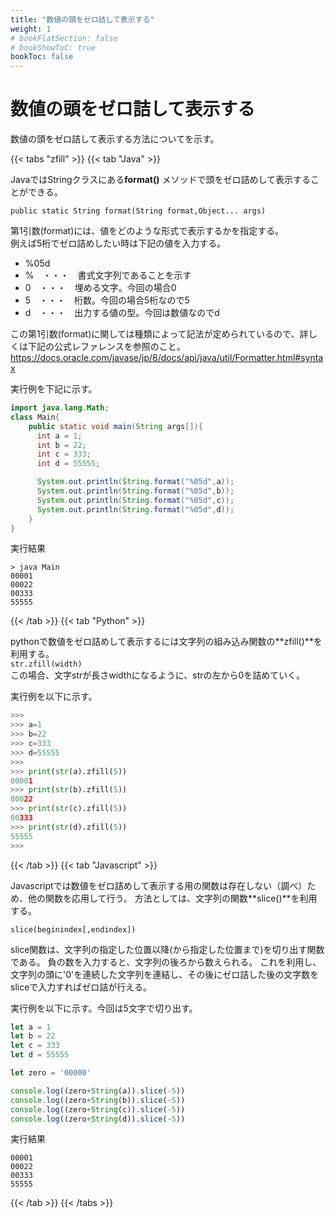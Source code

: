 ```yaml
---
title: "数値の頭をゼロ詰して表示する"
weight: 1
# bookFlatSection: false
# bookShowToC: true
bookToc: false
---
```


# 数値の頭をゼロ詰して表示する

数値の頭をゼロ詰して表示する方法についてを示す。

{{< tabs "zfill" >}}
{{< tab "Java" >}}

JavaではStringクラスにある**format()** メソッドで頭をゼロ詰めして表示することができる。  

`public static String format(String format,Object... args)`

第1引数(format)には、値をどのような形式で表示するかを指定する。  
例えば5桁でゼロ詰めしたい時は下記の値を入力する。

- %05d
 - %　・・・　書式文字列であることを示す
 - 0　・・・　埋める文字。今回の場合0
 - 5　・・・　桁数。今回の場合5桁なので5
 - d　・・・　出力する値の型。今回は数値なのでd
  
この第1引数(format)に関しては種類によって記法が定められているので、詳しくは下記の公式レファレンスを参照のこと。  
https://docs.oracle.com/javase/jp/8/docs/api/java/util/Formatter.html#syntax  


実行例を下記に示す。  

```java
import java.lang.Math;
class Main{
    public static void main(String args[]){
      int a = 1;
      int b = 22;
      int c = 333;
      int d = 55555;

      System.out.println(String.format("%05d",a));
      System.out.println(String.format("%05d",b));
      System.out.println(String.format("%05d",c));
      System.out.println(String.format("%05d",d));
    }
}
```

実行結果

```
> java Main
00001
00022
00333
55555
```

{{< /tab >}}
{{< tab "Python" >}}

pythonで数値をゼロ詰めして表示するには文字列の組み込み関数の**zfill()**を利用する。  
`str.zfill(width)`  
この場合、文字strが長さwidthになるように、strの左から0を詰めていく。

実行例を以下に示す。

```python
>>> 
>>> a=1
>>> b=22
>>> c=333
>>> d=55555
>>> 
>>> print(str(a).zfill(5))
00001
>>> print(str(b).zfill(5)) 
00022
>>> print(str(c).zfill(5)) 
00333
>>> print(str(d).zfill(5)) 
55555
>>>
```

{{< /tab >}}
{{< tab "Javascript" >}}

Javascriptでは数値をゼロ詰めして表示する用の関数は存在しない（調べ）ため、他の関数を応用して行う。
方法としては、文字列の関数**slice()**を利用する。

```
slice(beginindex[,endindex])
```

slice関数は、文字列の指定した位置以降(から指定した位置まで)を切り出す関数である。
負の数を入力すると、文字列の後ろから数えられる。
これを利用し、文字列の頭に'0'を連続した文字列を連結し、その後にゼロ詰した後の文字数をsliceで入力すればゼロ詰が行える。

実行例を以下に示す。今回は5文字で切り出す。

```javascript
let a = 1
let b = 22
let c = 333
let d = 55555

let zero = '00000'

console.log((zero+String(a)).slice(-5))
console.log((zero+String(b)).slice(-5))
console.log((zero+String(c)).slice(-5))
console.log((zero+String(d)).slice(-5))
```

実行結果

```
00001
00022
00333
55555
```

{{< /tab >}}
{{< /tabs >}}

